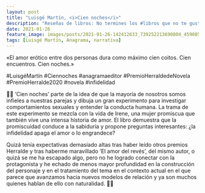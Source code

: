 ```yaml
---
layout: post
title: "Luisgé Martín, <i>Cien noches</i>"
description: "Reseñas de libros: No termines los #libros que no te gustan. I els #llibres que t'agraden llegeix-los tants cops com calgui."
date: 2021-01-26
feature_image: images/posts/2021-01-26-142412633_739252213690804_4590850753760150503_n_17897283337801082.jpg
tags: [Luisgé Martín, Anagrama, narrativa]
---
```


«El amor erótico entre dos personas dura como máximo cien coitos. Cien encuentros. Cien noches.»
<!--more-->

#LuisgéMartín #Ciennoches #anagramaeditor #PremioHerraldedeNovela #PremioHerralde2020 #novela #infidelidad

🕵️‍♀️ ‘Cien noches’ parte de la idea de que la mayoría de nosotros somos infieles a nuestras parejas y dibuja un gran experimento para investigar comportamientos sexuales y entender la conducta humana. La trama de este experimento se mezcla con la vida de Irene, una mujer promiscua que también vive una intensa historia de amor. El libro demuestra que la promiscuidad conduce a la sabiduría y propone preguntas interesantes: ¿la infidelidad apaga el amor o lo engrandece?

Quizá tenía expectativas demasiado altas tras haber leído otros premios Herralde y tras haberme maravillado ‘El amor del revés’, del mismo autor, o quizá se me ha escapado algo, pero no he logrado conectar con la protagonista y he echado de menos mayor profundidad en la construcción del personaje y en el tratamiento del tema en el contexto actual en el que parece que avanzamos hacia nuevos modelos de relación y ya son muchos quienes hablan de ello con naturalidad. 🕵️‍♀️
